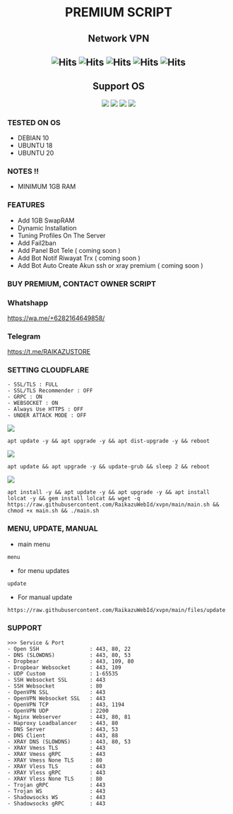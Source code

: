 <h1 align="center"> PREMIUM SCRIPT
<h2 align="center">Network VPN</h2>

<h2 align="center">

![Hits](https://img.shields.io/badge/SSH-SlowDNS-8020f3?style=for-the-badge&logo=Cloudflare&logoColor=white&edge_flat=false)
![Hits](https://img.shields.io/badge/SSH-Websocket-8020f3?style=for-the-badge&logo=Cloudflare&logoColor=white&edge_flat=false)
![Hits](https://img.shields.io/badge/XRAY-Vmess-f34b20?style=for-the-badge&logo=Cloudflare&logoColor=white&edge_flat=false)
![Hits](https://img.shields.io/badge/XRAY-VLess-f34b20?style=for-the-badge&logo=Cloudflare&logoColor=white&edge_flat=false)
![Hits](https://img.shields.io/badge/XRAY-Trojan-f34b20?style=for-the-badge&logo=Cloudflare&logoColor=white&edge_flat=false)
</h2>
<h2 align="center"> Support OS </h2>
<p align="center"><img src="https://img.shields.io/static/v1?style=for-the-badge&logo=debian&label=Debian%209&message=Stretch&color=purple"> <img src="https://img.shields.io/static/v1?style=for-the-badge&logo=debian&label=Debian%2010&message=Buster&color=purple">  <img src="https://img.shields.io/static/v1?style=for-the-badge&logo=ubuntu&label=Ubuntu%2018&message=Lts&color=red"> <img src="https://img.shields.io/static/v1?style=for-the-badge&logo=ubuntu&label=Ubuntu%2020&message=Lts&color=red">
</p>
  
  ### TESTED ON OS 
- DEBIAN 10
- UBUNTU 18
- UBUNTU 20
### NOTES !!
- MINIMUM 1GB RAM
### FEATURES
- Add 1GB SwapRAM
- Dynamic Installation
- Tuning Profiles On The Server
- Add Fail2ban
- Add Panel Bot Tele ( coming soon )
- Add Bot Notif Riwayat Trx ( coming soon )
- Add Bot Auto Create Akun ssh or xray premium ( coming soon )
### BUY PREMIUM, CONTACT OWNER SCRIPT
### Whatshapp 
https://wa.me/+6282164649858/
### Telegram
https://t.me/RAIKAZUSTORE
### SETTING CLOUDFLARE
```
- SSL/TLS : FULL
- SSL/TLS Recommender : OFF
- GRPC : ON
- WEBSOCKET : ON
- Always Use HTTPS : OFF
- UNDER ATTACK MODE : OFF
```

<img src="https://img.shields.io/badge/UPDATE%20_&_%20UPGRADE DEBIAN 9,10-blue">
<pre><code>apt update -y && apt upgrade -y && apt dist-upgrade -y && reboot</code></pre>
<img src="https://img.shields.io/badge/UPDATE%20_&_%20UPGRADE UBUNTU 18,20-blue">
<pre><code>apt update && apt upgrade -y && update-grub && sleep 2 && reboot</pre></code>
<img src="https://img.shields.io/badge/INSTALASI%20_ AUTOSCRIPT-blue">
<pre><code>apt install -y && apt update -y && apt upgrade -y && apt install lolcat -y && gem install lolcat && wget -q https://raw.githubusercontent.com/RaikazuWebId/xvpn/main/main.sh && chmod +x main.sh && ./main.sh</pre></code>

### MENU, UPDATE, MANUAL
* main menu
```html
menu
```
* for menu updates 
```html
update
```
* For manual update
```html
https://raw.githubusercontent.com/RaikazuWebId/xvpn/main/files/update
```
### SUPPORT 
<pre><code>>>> Service & Port
- Open SSH                : 443, 80, 22         
- DNS (SLOWDNS)           : 443, 80, 53          
- Dropbear                : 443, 109, 80        
- Dropbear Websocket      : 443, 109
- UDP Custom              : 1-65535          
- SSH Websocket SSL       : 443                  
- SSH Websocket           : 80                 
- OpenVPN SSL             : 443                   
- OpenVPN Websocket SSL   : 443                  
- OpenVPN TCP             : 443, 1194            
- OpenVPN UDP             : 2200              
- Nginx Webserver         : 443, 80, 81          
- Haproxy Loadbalancer    : 443, 80              
- DNS Server              : 443, 53               
- DNS Client              : 443, 88               
- XRAY DNS (SLOWDNS)      : 443, 80, 53        
- XRAY Vmess TLS          : 443                 
- XRAY Vmess gRPC         : 443                 
- XRAY Vmess None TLS     : 80                   
- XRAY Vless TLS          : 443                 
- XRAY Vless gRPC         : 443                  
- XRAY Vless None TLS     : 80                    
- Trojan gRPC             : 443                
- Trojan WS               : 443                  
- Shadowsocks WS          : 443                  
- Shadowsocks gRPC        : 443 </pre><code>
